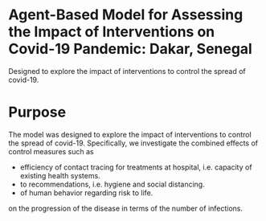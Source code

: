 # Agent-Based Model for Assessing the Impact of Interventions on Covid-19 Pandemic: Dakar, Senegal
Designed to explore the impact of interventions to control the spread of covid-19. 

# Purpose 
The model was designed to explore the impact of interventions to control the spread of covid-19. Specifically, we investigate the combined effects of control measures such as 

  * efficiency of contact tracing for treatments at hospital, i.e. capacity of existing health systems.
  * to recommendations, i.e. hygiene and social distancing.
  * of human behavior regarding risk to life.
  
on the progression of the disease in terms of the number of infections.
